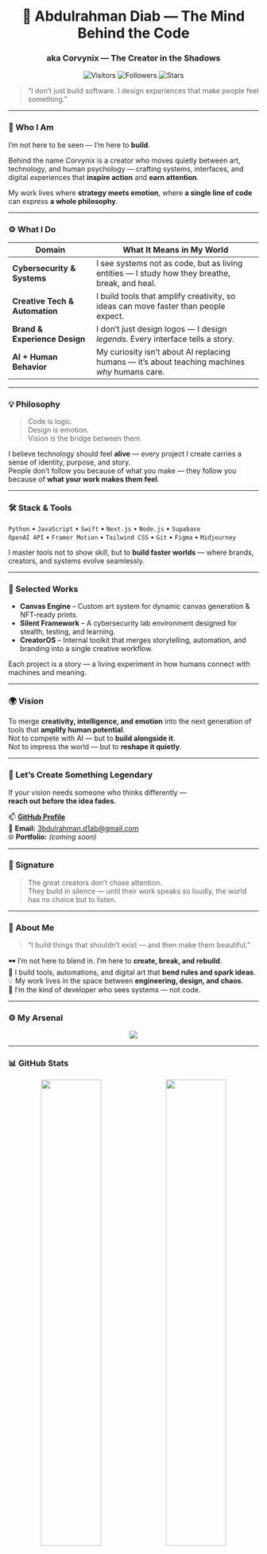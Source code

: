 <h1 align="center">🦇 Abdulrahman Diab — The Mind Behind the Code</h1>
<h3 align="center">aka <b>Corvynix</b> — The Creator in the Shadows</h3>

<p align="center">
  <img src="https://komarev.com/ghpvc/?username=Corvynix&label=Visitors&color=blueviolet&style=for-the-badge" alt="Visitors"/>
  <img src="https://img.shields.io/github/followers/Corvynix?label=Followers&style=for-the-badge&color=purple" alt="Followers"/>
  <img src="https://img.shields.io/github/stars/Corvynix?label=Stars&style=for-the-badge&color=purple" alt="Stars"/>
</p>

> “I don’t just build software. I design experiences that make people feel something.”

---

### 🧠 Who I Am
I’m not here to be seen — I’m here to **build**.

Behind the name *Corvynix* is a creator who moves quietly between art, technology, and human psychology — crafting systems, interfaces, and digital experiences that **inspire action** and **earn attention**.

My work lives where **strategy meets emotion**, where **a single line of code** can express **a whole philosophy**.

---

### ⚙️ What I Do
| Domain | What It Means in My World |
|--------|----------------------------|
| **Cybersecurity & Systems** | I see systems not as code, but as living entities — I study how they breathe, break, and heal. |
| **Creative Tech & Automation** | I build tools that amplify creativity, so ideas can move faster than people expect. |
| **Brand & Experience Design** | I don’t just design logos — I design *legends*. Every interface tells a story. |
| **AI + Human Behavior** | My curiosity isn’t about AI replacing humans — it’s about teaching machines *why* humans care. |

---

### 💡 Philosophy
> Code is logic.  
> Design is emotion.  
> Vision is the bridge between them.  

I believe technology should feel **alive** — every project I create carries a sense of identity, purpose, and story.  
People don’t follow you because of what you make — they follow you because of **what your work makes them feel**.

---

### 🛠️ Stack & Tools
`Python` • `JavaScript` • `Swift` • `Next.js` • `Node.js` • `Supabase`  
`OpenAI API` • `Framer Motion` • `Tailwind CSS` • `Git` • `Figma` • `Midjourney`  

I master tools not to show skill, but to **build faster worlds** — where brands, creators, and systems evolve seamlessly.

---

### 🧩 Selected Works
- **Canvas Engine** – Custom art system for dynamic canvas generation & NFT-ready prints.  
- **Silent Framework** – A cybersecurity lab environment designed for stealth, testing, and learning.  
- **CreatorOS** – Internal toolkit that merges storytelling, automation, and branding into a single creative workflow.

Each project is a story — a living experiment in how humans connect with machines and meaning.

---

### 🌍 Vision
To merge **creativity, intelligence, and emotion** into the next generation of tools that **amplify human potential**.  
Not to compete with AI — but to **build alongside it**.  
Not to impress the world — but to **reshape it quietly**.

---

### 💬 Let’s Create Something Legendary
If your vision needs someone who thinks differently —  
**reach out before the idea fades.**

📫 **[GitHub Profile](https://github.com/Corvynix)**  
💬 **Email:** [3bdulrahman.d1ab@gmail.com](mailto:3bdulrahman.d1ab@gmail.com)  
🌐 **Portfolio:** *(coming soon)*  

---

### 🧩 Signature
> The great creators don’t chase attention.  
> They build in silence — until their work speaks so loudly, the world has no choice but to listen.

---

### 🧬 About Me  
> “I build things that shouldn’t exist — and then make them beautiful.”

🕶️ I’m not here to blend in. I’m here to **create, break, and rebuild**.  
🚀 I build tools, automations, and digital art that **bend rules and spark ideas**.  
💡 My work lives in the space between **engineering, design, and chaos**.  
🧩 I’m the kind of developer who sees systems — not code.

---

### ⚙️ My Arsenal

<p align="center">
  <img src="https://skillicons.dev/icons?i=js,ts,react,nextjs,nodejs,python,swift,java,html,css,tailwind,git,github,figma,vscode&perline=8" />
</p>

---

### 📊 GitHub Stats

<p align="center">
  <img width="49%" src="https://github-readme-stats.vercel.app/api?username=Corvynix&show_icons=true&theme=tokyonight&hide_border=true&count_private=true" />
  <img width="49%" src="https://github-readme-streak-stats.herokuapp.com/?user=Corvynix&theme=tokyonight&hide_border=true" />
</p>

<p align="center">
  <img width="90%" src="https://github-readme-activity-graph.vercel.app/graph?username=Corvynix&theme=tokyo-night&hide_border=true" />
</p>

---

### 🧪 Current Experiments
- Building digital experiences that **feel alive**  
- Crafting invisible systems that **scale ideas, not code**  
- Learning cybersecurity & ethical hacking  
- Designing a **brand universe** that lives beyond identity  

---

<h3 align="center">"Innovation doesn’t ask for permission."</h3>
<p align="center">🦇</p>
